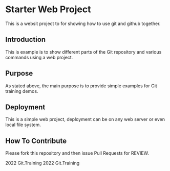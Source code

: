 # Starter Web Project
This is a websit project to for showing how to use git and github together.

## Introduction
This is example is to show different parts of the Git repository and various commands using a web project.

## Purpose
As stated above, the main purpose is to provide simple examples for Git training demos.

## Deployment
This is a simple web project, deployment can be on any web server or even local file system.

## How To Contribute

Please fork this repository and then issue Pull Requests for REVIEW.

2022 Git.Training
2022 Git.Training